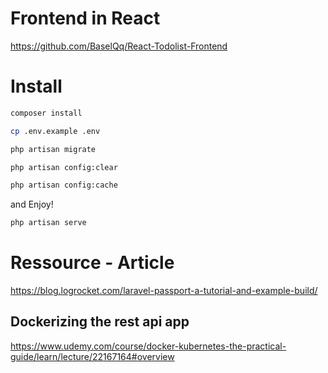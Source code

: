 # Frontend in React
https://github.com/BaselQq/React-Todolist-Frontend

# Install
```bash
composer install
```

```bash
cp .env.example .env
```

```bash
php artisan migrate
```

```bash
php artisan config:clear
```

```bash
php artisan config:cache
```

and Enjoy!
```bash
php artisan serve
```

# Ressource - Article
https://blog.logrocket.com/laravel-passport-a-tutorial-and-example-build/

## Dockerizing the rest api app
https://www.udemy.com/course/docker-kubernetes-the-practical-guide/learn/lecture/22167164#overview
